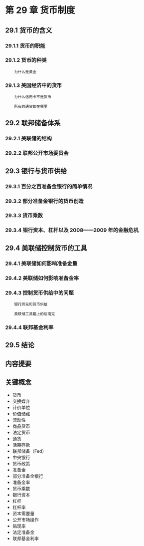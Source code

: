 # 第 29 章 货币制度

## 29.1 货币的含义

### 29.1.1 货币的职能

### 29.1.2 货币的种类

```note:: **新闻摘录**
    为什么是黄金
```

### 29.1.3 美国经济中的货币

```note:: **参考资料**
    为什么信用卡不是货币
```

```note:: **案例研究**
    所有的通货都在哪里
```

## 29.2 联邦储备体系

### 29.2.1 美联储的结构

### 29.2.2 联邦公开市场委员会

## 29.3 银行与货币供给

### 29.3.1 百分之百准备金银行的简单情况

### 29.3.2 部分准备金银行的货币创造

### 29.3.3 货币乘数

### 29.3.4 银行资本、杠杆以及 2008——2009 年的金融危机

## 29.4 美联储控制货币的工具

### 29.4.1 美联储如何影响准备金量

### 29.4.2 美联储如何影响准备金率

### 29.4.3 控制货币供给中的问题

```note:: **案例研究**
    银行挤兑和货币供给
```

```note:: **新闻摘录**
    美联储工具箱上的伯南克
```

### 29.4.4 联邦基金利率

## 29.5 结论

## 内容提要

## 关键概念

- 货币
- 交换媒介
- 计价单位
- 价值储藏
- 流动性
- 商品货币
- 法定货币
- 通货
- 活期存款
- 联邦储备（Fed）
- 中央银行
- 货币政策
- 准备金
- 部分准备金银行
- 准备金率
- 货币乘数
- 银行资本
- 杠杆
- 杠杆率
- 资本需要量
- 公开市场操作
- 贴现率
- 法定准备金
- 联邦基金利率
